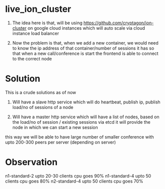 # live_ion_cluster

1) The idea here is that, will be using https://github.com/cryptagon/ion-cluster on google cloud instances which will auto scale via cloud instance load balancer

2) Now the problem is that, when we add a new container, we would need to know the ip address of that container/number of sessions it has so that when a new call/conference
is start the frontend is able to connect to the correct node

Solution 
================

This is a crude solutions as of now

1) Will have a slave http service which will do  heartbeat, publish ip, publish load/no of sessions of a node

2) Will have a master http service which will have a list of nodes, based on the load/no of session / existing sessions via etcd it will provide 
the node in which we can start a new session

this way we will be able to have large number of smaller conference with upto 200-300 peers per server (depending on server)



Observation
==============

n1-standard-2  upto 20-30 clients cpu goes 90%
n1-standard-4  upto 50 clients cpu goes 80%
n2-standard-4  upto 50 clients cpu goes 70%
